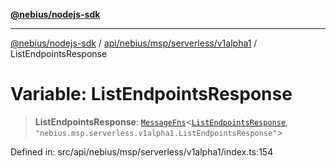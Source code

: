 [**@nebius/nodejs-sdk**](../../../../../../README.md)

***

[@nebius/nodejs-sdk](../../../../../../README.md) / [api/nebius/msp/serverless/v1alpha1](../README.md) / ListEndpointsResponse

# Variable: ListEndpointsResponse

> **ListEndpointsResponse**: [`MessageFns`](../../../../../../runtime/protos/core/interfaces/MessageFns.md)\<[`ListEndpointsResponse`](../interfaces/ListEndpointsResponse.md), `"nebius.msp.serverless.v1alpha1.ListEndpointsResponse"`\>

Defined in: src/api/nebius/msp/serverless/v1alpha1/index.ts:154
